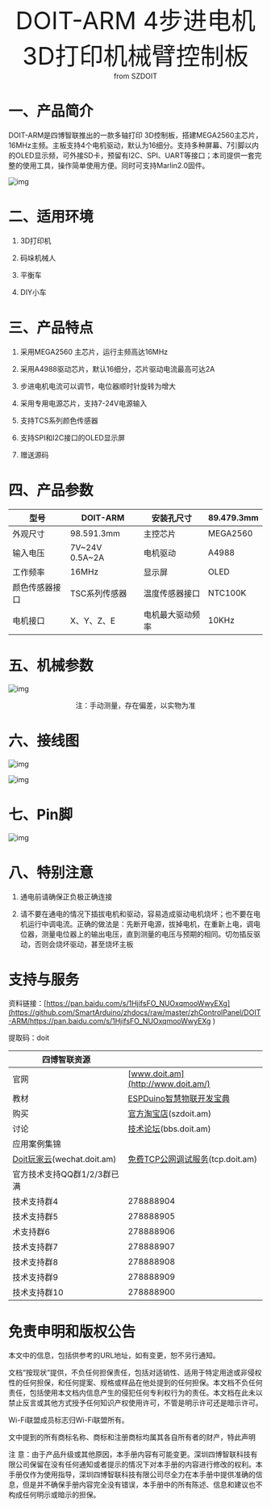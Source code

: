  <center> <font size=10> DOIT-ARM 4步进电机3D打印机械臂控制板 </font></center>

<center> from SZDOIT </center>

# 一、产品简介

DOIT-ARM是四博智联推出的一款多轴打印 3D控制板，搭建MEGA2560主芯片，16MHz主频。主板支持4个电机驱动，默认为16细分。支持多种屏幕、7引脚以内的OLED显示频，可外接SD卡，预留有I2C、SPI、UART等接口；本司提供一套完整的使用工具，操作简单使用方便。同时可支持Marlin2.0固件。

![img](https://github.com/SmartArduino/zhdocs/raw/master/zhControlPanel/DOIT-ARM/wps1.jpg)

# 二、适用环境

1. 3D打印机

2. 码垛机械人

3. 平衡车

4. DIY小车

# 三、产品特点

1. 采用MEGA2560 主芯片，运行主频高达16MHz

2. 采用A4988驱动芯片，默认16细分，芯片驱动电流最高可达2A

3. 步进电机电流可以调节，电位器顺时针旋转为增大

4. 采用专用电源芯片，支持7-24V电源输入

5. 支持TCS系列颜色传感器

6. 支持SPI和I2C接口的OLED显示屏

7. 赠送源码

 

# 四、产品参数

| 型号           | DOIT-ARM       | 安装孔尺寸       | 89.479.3mm |
| -------------- | -------------- | ---------------- | ---------- |
| 外观尺寸       | 98.591.3mm     | 主控芯片         | MEGA2560   |
| 输入电压       | 7V~24V 0.5A~2A | 电机驱动         | A4988      |
| 工作频率       | 16MHz          | 显示屏           | OLED       |
| 颜色传感器接口 | TSC系列传感器  | 温度传感器接口   | NTC100K    |
| 电机接口       | X、Y、Z、E     | 电机最大驱动频率 | 10KHz      |

# 五、机械参数

 

![img](https://github.com/SmartArduino/zhdocs/raw/master/zhControlPanel/DOIT-ARM/wps2.jpg) 

<center>注：手动测量，存在偏差，以实物为准</center>

# 六、接线图

![img](https://github.com/SmartArduino/zhdocs/raw/master/zhControlPanel/DOIT-ARM/wps3.jpg) 

![img](https://github.com/SmartArduino/zhdocs/raw/master/zhControlPanel/DOIT-ARM/wps4.jpg) 

# 七、Pin脚

![img](https://github.com/SmartArduino/zhdocs/raw/master/zhControlPanel/DOIT-ARM/wps5.jpg) 

# 八、特别注意

1. 通电前请确保正负极正确连接

2. 请不要在通电的情况下插拔电机和驱动，容易造成驱动电机烧坏；也不要在电机运行中调电流。正确的做法是：先断开电源，拔掉电机，在重新上电，调电位器，测量电位器上的输出电压，直到测量的电压与预期的相同。切勿插反驱动，否则会烧坏驱动，甚至烧坏主板

# 支持与服务

资料链接：[https://pan.baidu.com/s/1HjifsFO_NUOxqmooWwyEXg](https://github.com/SmartArduino/zhdocs/raw/master/zhControlPanel/DOIT-ARM/https://pan.baidu.com/s/1HjifsFO_NUOxqmooWwyEXg ) 

提取码：doit

| 四博智联资源                                        |                                                              |
| --------------------------------------------------- | ------------------------------------------------------------ |
| 官网                                                | [www.doit.am](http://www.doit.am/)                           |
| 教材                                                | [ESPDuino智慧物联开发宝典](https://item.taobao.com/item.htm?spm=a1z10.3-c.w4002-7420449993.9.Bgp1Ll&id=520583000610) |
| 购买                                                | [官方淘宝店](https://szdoit.taobao.com/)(szdoit.am)          |
| 讨论                                                | [技术论坛](http://bbs.doit.am/forum.php)(bbs.doit.am)        |
| 应用案例集锦                                        |                                                              |
| [Doit玩家云](http://wechat.doit.am)(wechat.doit.am) | [免费TCP公网调试服务](http://tcp.doit.am)(tcp.doit.am)       |
| 官方技术支持QQ群1/2/3群已满                         |                                                              |
| 技术支持群4                                         | 278888904                                                    |
| 技术支持群5                                         | 278888905                                                    |
| 术支持群6                                           | 278888906                                                    |
| 技术支持群7                                         | 278888907                                                    |
| 技术支持群8                                         | 278888908                                                    |
| 技术支持群9                                         | 278888909                                                    |
| 技术支持群10                                        | 278888900                                                    |

# 免责申明和版权公告

本文中的信息，包括供参考的URL地址，如有变更，恕不另行通知。 

文档“按现状”提供，不负任何担保责任，包括对适销性、适用于特定用途或非侵权性的任何担保，和任何提案、规格或样品在他处提到的任何担保。本文档不负任何责任，包括使用本文档内信息产生的侵犯任何专利权行为的责任。本文档在此未以禁止反言或其他方式授予任何知识产权使用许可，不管是明示许可还是暗示许可。 

Wi-Fi联盟成员标志归Wi-Fi联盟所有。

文中提到的所有商标名称、商标和注册商标均属其各自所有者的财产，特此声明 

注 意：由于产品升级或其他原因，本手册内容有可能变更。深圳四博智联科技有限公司保留在没有任何通知或者提示的情况下对本手册的内容进行修改的权利。本手册仅作为使用指导，深圳四博智联科技有限公司尽全力在本手册中提供准确的信息，但是并不确保手册内容完全没有错误，本手册中的所有陈述、信息和建议也不构成任何明示或暗示的担保。